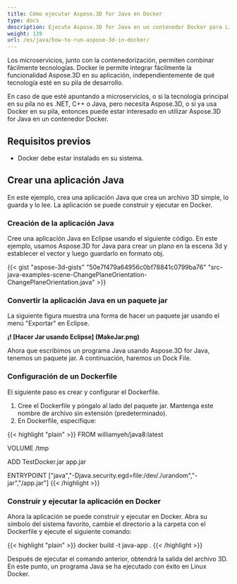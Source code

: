 ```yaml
---
title: Cómo ejecutar Aspose.3D for Java en Docker
type: docs
description: Ejecute Aspose.3D for Java en un contenedor Docker para Linux.
weight: 139
url: /es/java/how-to-run-aspose-3d-in-docker/
---
```

Los microservicios, junto con la contenedorización, permiten combinar fácilmente tecnologías. Docker le permite integrar fácilmente la funcionalidad Aspose.3D en su aplicación, independientemente de qué tecnología esté en su pila de desarrollo.

En caso de que esté apuntando a microservicios, o si la tecnología principal en su pila no es .NET, C++ o Java, pero necesita Aspose.3D, o si ya usa Docker en su pila, entonces puede estar interesado en utilizar Aspose.3D for Java en un contenedor Docker.

## Requisitos previos

- Docker debe estar instalado en su sistema.

## Crear una aplicación Java

En este ejemplo, crea una aplicación Java que crea un archivo 3D simple, lo guarda y lo lee. La aplicación se puede construir y ejecutar en Docker.

### Creación de la aplicación Java

Cree una aplicación Java en Eclipse usando el siguiente código. En este ejemplo, usamos Aspose.3D for Java para crear un plano en la escena 3d y establecer el vector y luego guardarlo en formato obj.

{{< gist "aspose-3d-gists" "50e7f479a64956c0bf78841c0799ba76" "src-java-examples-scene-ChangePlaneOrientation-ChangePlaneOrientation.java" >}}

### Convertir la aplicación Java en un paquete jar

La siguiente figura muestra una forma de hacer un paquete jar usando el menú "Exportar" en Eclipse.

**¡! [Hacer Jar usando Eclipse] (MakeJar.png)**

Ahora que escribimos un programa Java usando Aspose.3D for Java, tenemos un paquete jar. A continuación, haremos un Dock File.

### Configuración de un Dockerfile

El siguiente paso es crear y configurar el Dockerfile.

1. Cree el Dockerfile y póngalo al lado del paquete jar. Mantenga este nombre de archivo sin extensión (predeterminado).
2. En Dockerfile, especifique:

{{< highlight "plain" >}}
   FROM williamyeh/java8:latest

   VOLUME /tmp

   ADD TestDocker.jar app.jar

   ENTRYPOINT ["java","-Djava.security.egd=file:/dev/./urandom","-jar","/app.jar"]
{{< /highlight >}}

### Construir y ejecutar la aplicación en Docker

Ahora la aplicación se puede construir y ejecutar en Docker. Abra su símbolo del sistema favorito, cambie el directorio a la carpeta con el Dockerfile y ejecute el siguiente comando:

{{< highlight "plain" >}}
docker build -t java-app .
{{< /highlight >}}

Después de ejecutar el comando anterior, obtendrá la salida del archivo 3D. En este punto, un programa Java se ha ejecutado con éxito en Linux Docker.
